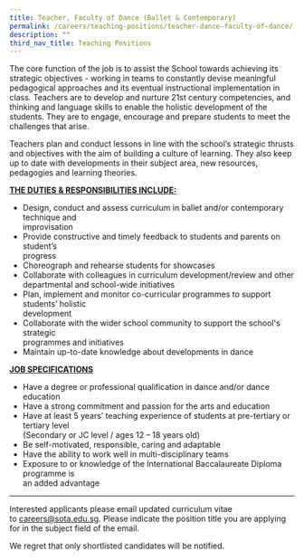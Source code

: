 ```yaml
---
title: Teacher, Faculty of Dance (Ballet & Contemporary)
permalink: /careers/teaching-positions/teacher-dance-faculty-of-dance/
description: ""
third_nav_title: Teaching Positions
---
```

The core function of the job is to assist the School towards achieving its strategic objectives - working in teams to constantly devise meaningful pedagogical approaches and its eventual instructional implementation in class. Teachers are to develop and nurture 21st century competencies, and thinking and language skills to enable the holistic development of the students. They are to engage, encourage and prepare students to meet the challenges that arise.  
  
Teachers plan and conduct lessons in line with the school’s strategic thrusts and objectives with the aim of building a culture of learning. They also keep up to date with developments in their subject area, new resources, pedagogies and learning theories.  
  
<b><u>THE DUTIES &amp; RESPONSIBILITIES INCLUDE:</u></b>

* Design, conduct and assess curriculum in ballet and/or contemporary technique and  
improvisation  
* Provide constructive and timely feedback to students and parents on student’s  
progress  
* Choreograph and rehearse students for showcases  
* Collaborate with colleagues in curriculum development/review and other  
departmental and school-wide initiatives  
* Plan, implement and monitor co-curricular programmes to support students’ holistic  
development  
* Collaborate with the wider school community to support the school's strategic  
programmes and initiatives  
* Maintain up-to-date knowledge about developments in dance

<b><u>JOB SPECIFICATIONS</u></b>

* Have a degree or professional qualification in dance and/or dance education  
* Have a strong commitment and passion for the arts and education  
* Have at least 5 years’ teaching experience of students at pre-tertiary or tertiary level  
(Secondary or JC level / ages 12 – 18 years old)  
* Be self-motivated, responsible, caring and adaptable  
* Have the ability to work well in multi-disciplinary teams  
* Exposure to or knowledge of the International Baccalaureate Diploma programme is  
an added advantage  

<hr>

Interested applicants please email updated curriculum vitae to&nbsp;[careers@sota.edu.sg](mailto:careers@sota.edu.sg). Please indicate the position title you are applying for in the subject field of the email.  
  
We regret that only shortlisted candidates will be notified.